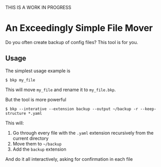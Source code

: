 THIS IS A WORK IN PROGRESS

# An Exceedingly Simple File Mover

Do you often create backup of config files? This tool is for you.

## Usage

The simplest usage example is

```
$ bkp my_file
```

This will move `my_file` and rename it to `my_file.bkp`.

But the tool is more powerful

```
$ bkp --interative --extension backup --output ~/backup -r --keep-structure *.yaml 
```

This will:

1. Go through every file with the `.yaml` extension recursively from the current directory
2. Move them to `~/backup`
3. Add the `backup` extension

And do it all interactively, asking for confirmation in each file
